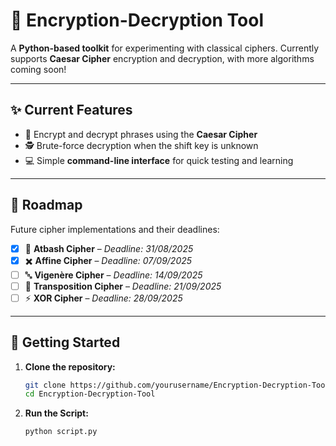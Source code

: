 # 🔐 Encryption-Decryption Tool  

A **Python-based toolkit** for experimenting with classical ciphers. Currently supports **Caesar Cipher** encryption and decryption, with more algorithms coming soon!  

---

## ✨ Current Features  
- 🔑 Encrypt and decrypt phrases using the **Caesar Cipher**  
- 🕵️ Brute-force decryption when the shift key is unknown  
- 💻 Simple **command-line interface** for quick testing and learning  

---

## 📅 Roadmap  

Future cipher implementations and their deadlines:  

- [X] 🔄 **Atbash Cipher** – *Deadline: 31/08/2025*  
- [X] ✖️ **Affine Cipher** – *Deadline: 07/09/2025*  
- [ ] 🔤 **Vigenère Cipher** – *Deadline: 14/09/2025*  
- [ ] 🔀 **Transposition Cipher** – *Deadline: 21/09/2025*  
- [ ] ⚡ **XOR Cipher** – *Deadline: 28/09/2025*

---

## 🚀 Getting Started  

1. **Clone the repository:**  
   ```bash
   git clone https://github.com/yourusername/Encryption-Decryption-Tool.git
   cd Encryption-Decryption-Tool
2. **Run the Script:**
   ```bash
   python script.py

